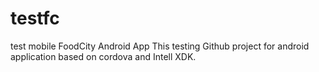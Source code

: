 # testfc
test mobile FoodCity Android App
This testing Github project for android application based on cordova and Intell XDK.
